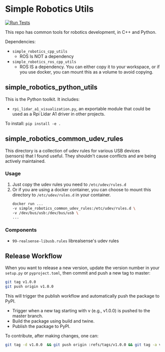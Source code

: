# Simple Robotics Utils

[![Run Tests](https://github.com/RicoJia/SimpleRoboticsUtils/actions/workflows/test.yml/badge.svg)](https://github.com/RicoJia/SimpleRoboticsUtils/actions/workflows/test.yml)

This repo has common tools for robotics development, in C++ and Python. 

Dependencies:
- `simple_robotics_cpp_utils` 
    - ROS Is NOT a dependency
- `simple_robotics_ros_cpp_utils`
    - ROS IS a dependency. You can either copy it to your workspace, or if you use docker, you can mount this as a volume to avoid copying.

## simple_robotics_python_utils

This is the Python toolkit. It includes:
- `rpi_lidar_a1_visualization.py`, an exportable module that could be used as a Rpi Lidar A1 driver in other projects. 

To install:
`pip install -e .`

## simple_robotics_common_udev_rules

This directory is a collection of udev rules for various USB devices (sensors) that I found useful. They shouldn't cause conflicts and are being actively maintained.

### Usage

1. Just copy the udev rules you need to `/etc/udev/rules.d`
2. Or if you are using a docker container, you can choose to mount this directory to `/etc/udev/rules.d` in your container.
    ```bash
    docker run ... 
    -v simple_robotics_common_udev_rules:/etc/udev/rules.d \
    -v /dev/bus/usb:/dev/bus/usb \
    ...
    ```

### Components

- `99-realsense-libusb.rules` librealsense's udev rules

## Release Workflow

When you want to release a new version, update the version number in your `setup.py` or `pyproject.toml`, then commit and push a new tag to master:

```bash
git tag v1.0.0
git push origin v1.0.0 
```

This will trigger the publish workflow and automatically push the package to PyPI.

- Trigger when a new tag starting with v (e.g., v1.0.0) is pushed to the master branch.
- Build the package using build and twine.
- Publish the package to PyPI.

To contribute, after making changes, one can:

```bash
git tag -d v1.0.0  && git push origin :refs/tags/v1.0.0 && git tag -a v1.0.0 -m "pubsub, io, controllers, and basic handcrafted computer vision components && git push origin v1.0.0" && git push origin v1.0.0
```
